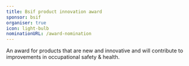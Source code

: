 ```yaml
---
title: Bsif product innovation award
sponsor: bsif
organiser: true
icon: light-bulb
nominationURL: /award-nomination
---
```

An award for products that are new and innovative and will contribute to improvements in occupational safety & health.